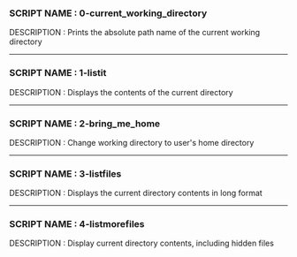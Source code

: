 ### SCRIPT NAME : 0-current_working_directory
DESCRIPTION : Prints the absolute path name of the current working directory

--- 

### SCRIPT NAME : 1-listit
DESCRIPTION : Displays the contents of the current directory

--- 

### SCRIPT NAME : 2-bring_me_home
DESCRIPTION : Change working directory to user's home directory

--- 

### SCRIPT NAME : 3-listfiles
DESCRIPTION : Displays the current directory contents in long format

--- 

### SCRIPT NAME : 4-listmorefiles
DESCRIPTION : Display current directory contents, including hidden files

